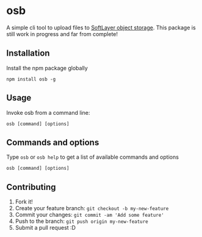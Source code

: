 # osb
A simple cli tool to upload files to [SoftLayer object storage](http://www.softlayer.com/object-storage). This package is still work in progress and far from complete!

## Installation
Install the npm package globally
```
npm install osb -g
```

## Usage
Invoke osb from a command line:
```
osb [command] [options]
```

## Commands and options
Type ``` osb ``` or ``` osb help ``` to get a list of available commands and options
```
osb [command] [options]
```


## Contributing
1. Fork it!
2. Create your feature branch: `git checkout -b my-new-feature`
3. Commit your changes: `git commit -am 'Add some feature'`
4. Push to the branch: `git push origin my-new-feature`
5. Submit a pull request :D
